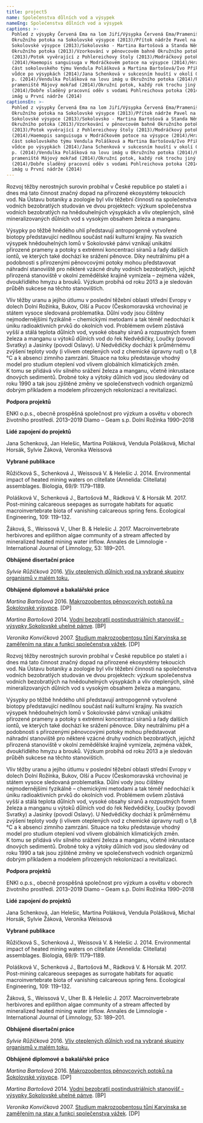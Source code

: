 ```yaml
---
title: project5
name: Společenstva důlních vod a výsypek
nameEng: Společenstva důlních vod a výsypek
captions: >-
  Pohled z výsypky Červená Ema na lom Jiří/Výsypka Červená Ema/Prameniště
  Okružního potoka na Sokolovské výsypce (2013)/Přítok nádrže Pavel na
  Sokolovské výsypce (2013)/Sokolovsko - Martina Bartošová a Standa Němejc u
  Okružního potoka (2013)/Vzorkování v pěnovcovém bahně Okružního potoka
  (2013)/Potok vyvěrající z Pohlereichovy štoly (2013)/Modráčkový potok
  (2014)/Haemopis sanguisuga v Modráčkovém potoce na výsypce (2014)/Hrad Loket a
  část sokolovského týmu Vendula Polášková a Martina Bartošová/Ivo Přikryl - náš
  vůdce po výsypkách (2014)/Jana Schenková v sukcesním houští v okolí Okružního
  p. (2014)/Vendulka Polášková na lovu imág u Okružního potoka (2014)/Pěnovcové
  prameniště Májový mokřad (2014)/Okružní potok, každý rok trochu jiný
  (2014)/Dobře sladěný pracovní oděv s vodami Pohlreichova potoka (2014)/Lov
  imág u První nádrže (2014)
captionsEn: >-
  Pohled z výsypky Červená Ema na lom Jiří/Výsypka Červená Ema/Prameniště
  Okružního potoka na Sokolovské výsypce (2013)/Přítok nádrže Pavel na
  Sokolovské výsypce (2013)/Sokolovsko - Martina Bartošová a Standa Němejc u
  Okružního potoka (2013)/Vzorkování v pěnovcovém bahně Okružního potoka
  (2013)/Potok vyvěrající z Pohlereichovy štoly (2013)/Modráčkový potok
  (2014)/Haemopis sanguisuga v Modráčkovém potoce na výsypce (2014)/Hrad Loket a
  část sokolovského týmu Vendula Polášková a Martina Bartošová/Ivo Přikryl - náš
  vůdce po výsypkách (2014)/Jana Schenková v sukcesním houští v okolí Okružního
  p. (2014)/Vendulka Polášková na lovu imág u Okružního potoka (2014)/Pěnovcové
  prameniště Májový mokřad (2014)/Okružní potok, každý rok trochu jiný
  (2014)/Dobře sladěný pracovní oděv s vodami Pohlreichova potoka (2014)/Lov
  imág u První nádrže (2014)
---
```

<div class="cz">
Rozvoj těžby nerostných surovin probíhal v České republice po staletí a i dnes má tato činnost značný dopad na
přirozené ekosystémy tekoucích vod. Na Ústavu botaniky a zoologie byl vliv těžební činnosti na společenstva
vodních bezobratlých studován ve dvou projektech: výzkum společenstva vodních bezobratlých na
hnědouhelných výsypkách a vliv oteplených, silně mineralizovaných důlních vod s vysokým obsahem železa a
manganu.

Výsypky po těžbě hnědého uhlí představují antropogenně vytvořené biotopy představující nedílnou součást
naší kulturní krajiny. Na svazích výsypek hnědouhelných lomů v Sokolovské pánvi vznikají unikátní přirozené
prameny a potoky s extrémní koncentrací síranů a řady dalších iontů, ve kterých také dochází ke srážení
pěnovce. Díky neutrálnímu pH a podobnosti s přirozenými pěnovcovými potoky mohou představovat náhradní
stanoviště pro některé vzácné druhy vodních bezobratlých, jejichž přirozená stanoviště v okolní zemědělské
krajině vymizela – zejména vážek, dvoukřídlého hmyzu a brouků. Výzkum probíhá od roku 2013 a je sledován
průběh sukcese na těchto stanovištích.

Vliv těžby uranu a jejího útlumu v poslední těžební oblasti střední Evropy v dolech Dolní Rožínka, Bukov, Olší a
Pucov (Českomoravská vrchovina) je státem vysoce sledovaná problematika. Důlní vody jsou čištěny
nejmodernějšími fyzikálně – chemickými metodami a tak téměř nedochází k úniku radioaktivních prvků do
okolních vod. Problémem ovšem zůstává vyšší a stálá teplota důlních vod, vysoké obsahy síranů a rozpustných
forem železa a manganu u výtoků důlních vod do řek Nedvědičky, Loučky (povodí Svratky) a Jasinky (povodí
Oslavy). U Nedvědičky dochází k průměrnému zvýšení teploty vody (i vlivem oteplených vod z chemické
úpravny rud) o 1,8 °C a k absenci zimního zamrzání. Situace na toku představuje vhodný model pro studium
oteplení vod vlivem globálních klimatických změn. K tomu se přidává vliv silného srážení železa a manganu,
včetně inkrustace dnových sedimentů. Drobné toky a výtoky důlních vod jsou sledovány od roku 1990 a tak
jsou zjištěné změny ve společenstvech vodních organizmů dobrým příkladem a modelem přirozených
rekolonizací a revitalizací.

**Podpora projektů**

ENKI o.p.s., obecně prospěšná společnost pro výzkum a osvětu v oborech životního prostředí. 2013–2019
Diamo – Geam s.p. Dolní Rožínka 1990–2018

**Lidé zapojení do projektů**

Jana Schenková, Jan Helešic, Martina Poláková, Vendula Polášková, Michal Horsák, Sylvie Žáková, Veronika
Weissová

<div class="project-publication">

**Vybrané publikace**

Růžičková S., Schenková J., Weissová V. &amp; Helešic J. 2014. Environmental impact of heated mining waters on
clitellate (Annelida: Clitellata) assemblages. Biologia, 69/9: 1179–1189.

Polášková V., Schenková J., Bartošová M., Rádková V. &amp; Horsák M. 2017. Post-mining calcareous seepages as
surrogate habitats for aquatic macroinvertebrate biota of vanishing calcareous spring fens. Ecological
Engineering, 109: 119–132.

Žáková, S., Weissová V., Uher B. &amp; Helešic J. 2017. Macroinvertebrate herbivores and epilithon algae
community of a stream affected by mineralized heated mining water inflow. Annales de Limnologie -
International Journal of Limnology, 53: 189–201.

</div>

<div class="project-theses">

**Obhájené disertační práce**

_Sylvie Růžičková_ 2016. [Vliv oteplených důlních vod na vybrané skupiny organismů v malém toku.](https://is.muni.cz/th/okij3/)

**Obhájené diplomové a bakalářské práce**

_Martina Bartošová_ 2016. [Makrozoobentos pěnovcových potoků na Sokolovské výsypce](https://is.muni.cz/th/qo18e/?lang=cs). \[DP]

_Martina Bartošová_ 2014. [Vodní bezobratlí postindustriálních stanovišť - výsypky Sokolovské uhelné pánve](https://is.muni.cz/th/zfva5/?lang=cs). \[BP]

_Veronika Konvičková_ 2007. [Studium makrozoobentosu tůní Karvinska se zaměřením na stav a funkci společenstva vážek](https://is.muni.cz/th/p4qj3/?lang=cs). \[DP]

</div>
</div>

<div class="en">
Rozvoj těžby nerostných surovin probíhal v České republice po staletí a i dnes má tato činnost značný dopad na
přirozené ekosystémy tekoucích vod. Na Ústavu botaniky a zoologie byl vliv těžební činnosti na společenstva
vodních bezobratlých studován ve dvou projektech: výzkum společenstva vodních bezobratlých na
hnědouhelných výsypkách a vliv oteplených, silně mineralizovaných důlních vod s vysokým obsahem železa a
manganu.

Výsypky po těžbě hnědého uhlí představují antropogenně vytvořené biotopy představující nedílnou součást
naší kulturní krajiny. Na svazích výsypek hnědouhelných lomů v Sokolovské pánvi vznikají unikátní přirozené
prameny a potoky s extrémní koncentrací síranů a řady dalších iontů, ve kterých také dochází ke srážení
pěnovce. Díky neutrálnímu pH a podobnosti s přirozenými pěnovcovými potoky mohou představovat náhradní
stanoviště pro některé vzácné druhy vodních bezobratlých, jejichž přirozená stanoviště v okolní zemědělské
krajině vymizela, zejména vážek, dvoukřídlého hmyzu a brouků. Výzkum probíhá od roku 2013 a je sledován
průběh sukcese na těchto stanovištích.

Vliv těžby uranu a jejího útlumu v poslední těžební oblasti střední Evropy v dolech Dolní Rožínka, Bukov, Olší a
Pucov (Českomoravská vrchovina) je státem vysoce sledovaná problematika. Důlní vody jsou čištěny
nejmodernějšími fyzikálně – chemickými metodami a tak téměř nedochází k úniku radioaktivních prvků do
okolních vod. Problémem ovšem zůstává vyšší a stálá teplota důlních vod, vysoké obsahy síranů a rozpustných
forem železa a manganu u výtoků důlních vod do řek Nedvědičky, Loučky (povodí Svratky) a Jasinky (povodí
Oslavy). U Nedvědičky dochází k průměrnému zvýšení teploty vody (i vlivem oteplených vod z chemické
úpravny rud) o 1,8 °C a k absenci zimního zamrzání. Situace na toku představuje vhodný model pro studium
oteplení vod vlivem globálních klimatických změn. K tomu se přidává vliv silného srážení železa a manganu,
včetně inkrustace dnových sedimentů. Drobné toky a výtoky důlních vod jsou sledovány od roku 1990 a tak
jsou zjištěné změny ve společenstvech vodních organizmů dobrým příkladem a modelem přirozených
rekolonizací a revitalizací.

**Podpora projektů**

ENKI o.p.s., obecně prospěšná společnost pro výzkum a osvětu v oborech životního prostředí. 2013–2019
Diamo – Geam s.p. Dolní Rožínka 1990–2018

**Lidé zapojení do projektů**

Jana Schenková, Jan Helešic, Martina Poláková, Vendula Polášková, Michal Horsák, Sylvie Žáková, Veronika
Weissová

<div class="project-publication">

**Vybrané publikace**

Růžičková S., Schenková J., Weissová V. &amp; Helešic J. 2014. Environmental impact of heated mining waters on
clitellate (Annelida: Clitellata) assemblages. Biologia, 69/9: 1179–1189.

Polášková V., Schenková J., Bartošová M., Rádková V. &amp; Horsák M. 2017. Post-mining calcareous seepages as
surrogate habitats for aquatic macroinvertebrate biota of vanishing calcareous spring fens. Ecological
Engineering, 109: 119–132.

Žáková, S., Weissová V., Uher B. &amp; Helešic J. 2017. Macroinvertebrate herbivores and epilithon algae
community of a stream affected by mineralized heated mining water inflow. Annales de Limnologie -
International Journal of Limnology, 53: 189–201.

</div>

<div class="project-theses">

**Obhájené disertační práce**

_Sylvie Růžičková_ 2016. [Vliv oteplených důlních vod na vybrané skupiny organismů v malém toku.](https://is.muni.cz/th/okij3/)

**Obhájené diplomové a bakalářské práce**

_Martina Bartošová_ 2016. [Makrozoobentos pěnovcových potoků na Sokolovské výsypce](https://is.muni.cz/th/qo18e/?lang=cs). \[DP]

_Martina Bartošová_ 2014. [Vodní bezobratlí postindustriálních stanovišť - výsypky Sokolovské uhelné pánve](https://is.muni.cz/th/zfva5/?lang=cs). \[BP]

_Veronika Konvičková_ 2007. [Studium makrozoobentosu tůní Karvinska se zaměřením na stav a funkci společenstva vážek](https://is.muni.cz/th/p4qj3/?lang=cs). \[DP]

</div>
</div>
